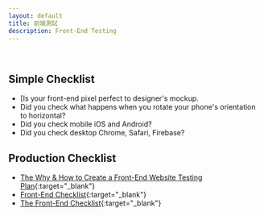 ```yaml
---
layout: default
title: 前端測試
description: Front-End Testing
---
```


<a name="en"></a>

<br>

## Simple Checklist

- [Is your front-end pixel perfect to designer's mockup.
- Did you check what happens when you rotate your phone's orientation to horizontal?
- Did you check mobile iOS and Android?
- Did you check desktop Chrome, Safari, Firebase?

## Production Checklist

* [The Why & How to Create a Front-End Website Testing Plan](https://www.lambdatest.com/blog/the-why-how-to-create-a-front-end-website-testing-plan/){:target="_blank"}
* [Front-End Checklist](https://github.com/thedaviddias/Front-End-Checklist){:target="_blank"}
* [The Front-End Checklist](https://frontendchecklist.io/){:target="_blank"}